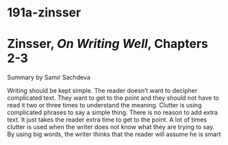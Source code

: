 191a-zinsser
============

# Zinsser, _On Writing Well_, Chapters 2-3

Summary by Samir Sachdeva

Writing should be kept simple. The reader doesn’t want to decipher complicated text. 
They want to get to the point and they should not have to read it two or three times to understand the meaning. 
Clutter is using complicated phrases to say a simple thing. There is no reason to add extra text. 
It just takes the reader extra time to get to the point. A lot of times clutter is used when the writer does not know 
what they are trying to say. By using big words, the writer thinks that the reader will assume he is smart
